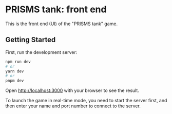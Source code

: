 # PRISMS tank: front end

This is the front end (UI) of the "PRISMS tank" game.

## Getting Started

First, run the development server:

```bash
npm run dev
# or
yarn dev
# or
pnpm dev
```

Open [http://localhost:3000](http://localhost:3000) with your browser to see the result.

To launch the game in real-time mode, you need to start the server first, and then enter your name and port number to connect to the server.
